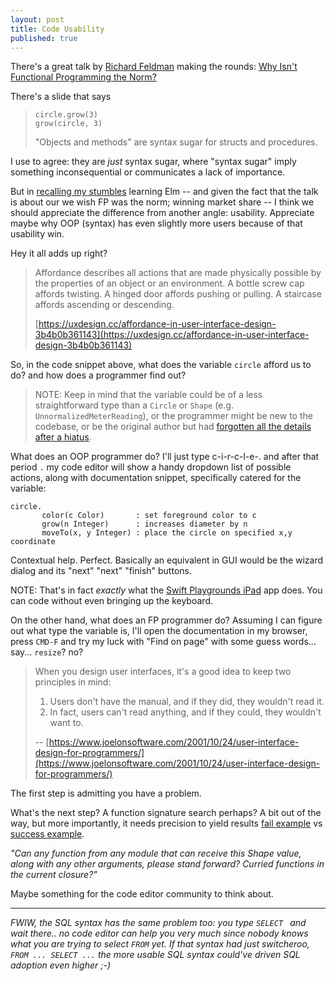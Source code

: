 ```yaml
---
layout: post
title: Code Usability
published: true
---
```

There's a great talk by [Richard Feldman](https://twitter.com/rtfeldman) making the rounds: [Why Isn't Functional Programming the Norm?](https://www.youtube.com/watch?v=QyJZzq0v7Z4)

There's a slide that says

> ```
> circle.grow(3)
> grow(circle, 3)
> ```
>
> "Objects and methods" are syntax sugar for structs and procedures.

I use to agree: they are _just_ syntax sugar, where "syntax sugar" imply something inconsequential or communicates a lack of importance.

But in [recalling my stumbles](/weblog/2019/09/the-elm-json-decoder-object.html) learning Elm -- and given the fact that the talk is about our we wish FP was the norm; winning market share -- I think we should appreciate the difference from another angle: usability. Appreciate maybe why OOP (syntax) has even slightly more users because of that usability win.

Hey it all adds up right?

> Affordance describes all actions that are made physically possible by the properties of an object or an environment. A bottle screw cap affords twisting. A hinged door affords pushing or pulling. A staircase affords ascending or descending.
>
> [https://uxdesign.cc/affordance-in-user-interface-design-3b4b0b361143](https://uxdesign.cc/affordance-in-user-interface-design-3b4b0b361143)

So, in the code snippet above, what does the variable `circle` afford us to do? and how does a programmer find out?

> NOTE: Keep in mind that the variable could be of a less straightforward type than a `Circle` or `Shape` (e.g. `UnnormalizedMeterReading`), or the programmer might be new to the codebase, or be the original author but had [forgotten all the details after a hiatus](/weblog/2018/08/rails-hiatus.html).

What does an OOP programmer do? I'll just type c-i-r-c-l-e-. and after that period `.` my code editor will show a handy dropdown list of possible actions, along with documentation snippet, specifically catered for the variable:

```
circle.
       color(c Color)       : set foreground color to c
       grow(n Integer)      : increases diameter by n
       moveTo(x, y Integer) : place the circle on specified x,y coordinate
```

Contextual help. Perfect. Basically an equivalent in GUI would be the wizard dialog and its "next" "next" "finish" buttons.

NOTE: That's in fact _exactly_ what the [Swift Playgrounds iPad](https://www.apple.com/sg/swift/playgrounds/) app does. You can code without even bringing up the keyboard.

On the other hand, what does an FP programmer do? Assuming I can figure out what type the variable is, I'll open the documentation in my browser, press `CMD-F` and try my luck with "Find on page" with some guess words... say... `resize`? no?

> When you design user interfaces, it's a good idea to keep two principles in mind:
> 1. Users don't have the manual, and if they did, they wouldn't read it.
> 2. In fact, users can't read anything, and if they could, they wouldn't want to.
>
> -- [https://www.joelonsoftware.com/2001/10/24/user-interface-design-for-programmers/](https://www.joelonsoftware.com/2001/10/24/user-interface-design-for-programmers/)

The first step is admitting you have a problem.

What's the next step? A function signature search perhaps? A bit out of the way, but more importantly, it needs precision to yield results [fail example](https://klaftertief.github.io/elm-search/?q=Json.Decode.Decoder%20a%20-%3E%20String%20-%3E%20a) vs [success example](https://klaftertief.github.io/elm-search/?q=Json.Decode.Decoder%20a%20->%20String%20->%20Result%20Error%20a).

_"Can any function from any module that can receive this Shape value, along with any other arguments, please stand forward? Curried functions in the current closure?"_

Maybe something for the code editor community to think about.

---


_FWIW, the SQL syntax has the same problem too: you type `SELECT ` and wait there.. no code editor can help you very much since nobody knows what you are trying to select `FROM` yet. If that syntax had just switcheroo, `FROM ... SELECT ...` the more usable SQL syntax could've driven SQL adoption even higher ;-)_

